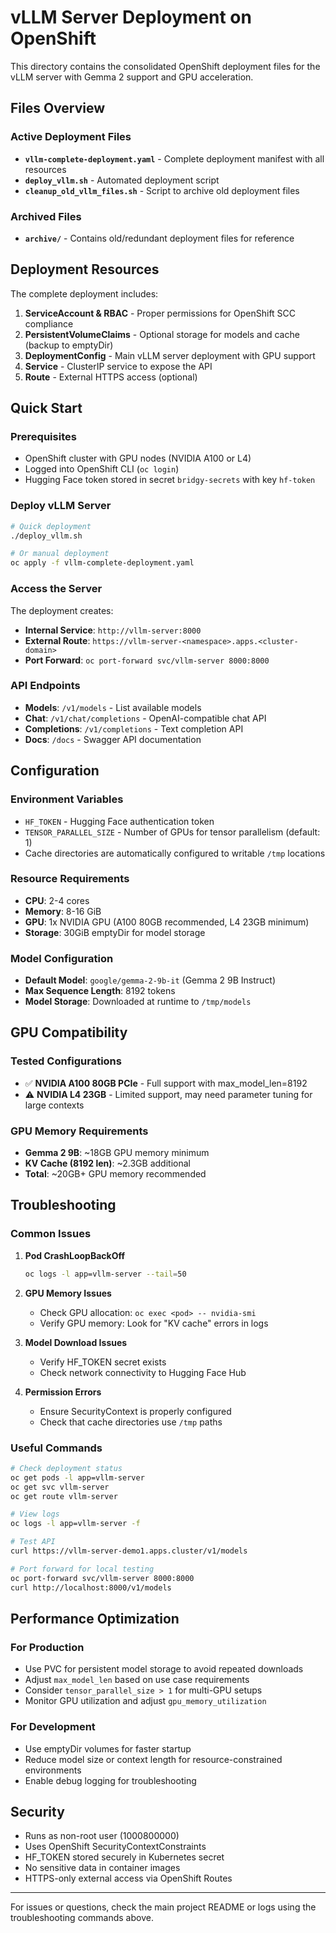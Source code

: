 # vLLM Server Deployment on OpenShift

This directory contains the consolidated OpenShift deployment files for the vLLM server with Gemma 2 support and GPU acceleration.

## Files Overview

### Active Deployment Files
- **`vllm-complete-deployment.yaml`** - Complete deployment manifest with all resources
- **`deploy_vllm.sh`** - Automated deployment script 
- **`cleanup_old_vllm_files.sh`** - Script to archive old deployment files

### Archived Files
- **`archive/`** - Contains old/redundant deployment files for reference

## Deployment Resources

The complete deployment includes:

1. **ServiceAccount & RBAC** - Proper permissions for OpenShift SCC compliance
2. **PersistentVolumeClaims** - Optional storage for models and cache (backup to emptyDir)
3. **DeploymentConfig** - Main vLLM server deployment with GPU support
4. **Service** - ClusterIP service to expose the API
5. **Route** - External HTTPS access (optional)

## Quick Start

### Prerequisites
- OpenShift cluster with GPU nodes (NVIDIA A100 or L4)
- Logged into OpenShift CLI (`oc login`)
- Hugging Face token stored in secret `bridgy-secrets` with key `hf-token`

### Deploy vLLM Server

```bash
# Quick deployment
./deploy_vllm.sh

# Or manual deployment
oc apply -f vllm-complete-deployment.yaml
```

### Access the Server

The deployment creates:
- **Internal Service**: `http://vllm-server:8000`
- **External Route**: `https://vllm-server-<namespace>.apps.<cluster-domain>`
- **Port Forward**: `oc port-forward svc/vllm-server 8000:8000`

### API Endpoints

- **Models**: `/v1/models` - List available models
- **Chat**: `/v1/chat/completions` - OpenAI-compatible chat API
- **Completions**: `/v1/completions` - Text completion API
- **Docs**: `/docs` - Swagger API documentation

## Configuration

### Environment Variables
- `HF_TOKEN` - Hugging Face authentication token
- `TENSOR_PARALLEL_SIZE` - Number of GPUs for tensor parallelism (default: 1)
- Cache directories are automatically configured to writable `/tmp` locations

### Resource Requirements
- **CPU**: 2-4 cores
- **Memory**: 8-16 GiB
- **GPU**: 1x NVIDIA GPU (A100 80GB recommended, L4 23GB minimum)
- **Storage**: 30GiB emptyDir for model storage

### Model Configuration
- **Default Model**: `google/gemma-2-9b-it` (Gemma 2 9B Instruct)
- **Max Sequence Length**: 8192 tokens
- **Model Storage**: Downloaded at runtime to `/tmp/models`

## GPU Compatibility

### Tested Configurations
- ✅ **NVIDIA A100 80GB PCIe** - Full support with max_model_len=8192
- ⚠️ **NVIDIA L4 23GB** - Limited support, may need parameter tuning for large contexts

### GPU Memory Requirements
- **Gemma 2 9B**: ~18GB GPU memory minimum
- **KV Cache (8192 len)**: ~2.3GB additional
- **Total**: ~20GB+ GPU memory recommended

## Troubleshooting

### Common Issues

1. **Pod CrashLoopBackOff**
   ```bash
   oc logs -l app=vllm-server --tail=50
   ```

2. **GPU Memory Issues**
   - Check GPU allocation: `oc exec <pod> -- nvidia-smi`
   - Verify GPU memory: Look for "KV cache" errors in logs

3. **Model Download Issues**
   - Verify HF_TOKEN secret exists
   - Check network connectivity to Hugging Face Hub

4. **Permission Errors**
   - Ensure SecurityContext is properly configured
   - Check that cache directories use `/tmp` paths

### Useful Commands

```bash
# Check deployment status
oc get pods -l app=vllm-server
oc get svc vllm-server
oc get route vllm-server

# View logs
oc logs -l app=vllm-server -f

# Test API
curl https://vllm-server-demo1.apps.cluster/v1/models

# Port forward for local testing
oc port-forward svc/vllm-server 8000:8000
curl http://localhost:8000/v1/models
```

## Performance Optimization

### For Production
- Use PVC for persistent model storage to avoid repeated downloads
- Adjust `max_model_len` based on use case requirements
- Consider `tensor_parallel_size > 1` for multi-GPU setups
- Monitor GPU utilization and adjust `gpu_memory_utilization`

### For Development
- Use emptyDir volumes for faster startup
- Reduce model size or context length for resource-constrained environments
- Enable debug logging for troubleshooting

## Security

- Runs as non-root user (1000800000)
- Uses OpenShift SecurityContextConstraints
- HF_TOKEN stored securely in Kubernetes secret
- No sensitive data in container images
- HTTPS-only external access via OpenShift Routes

---

For issues or questions, check the main project README or logs using the troubleshooting commands above.
